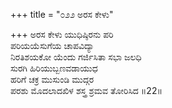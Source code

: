 +++
title = "೦೨೨ ಅರಸ ಕೇಳು"

+++
ಅರಸ ಕೇಳು ಯುಧಿಷ್ಠಿರನು ಪರಿ  
ಪರಿಯಯೆಸುಗೆಯ ಚಾಪವಿದ್ಯಾ  
ನಿರತಿಶಯಕೋ ಯೆಂದು ಗರ್ಜಿಸಿತಾ ಸಭಾ ಜಲಧಿ   
ಸುರಗಿ ಹಿರಿಯುಬ್ಬಣವಡಾಯುಧ  
ಹರಿಗೆ ಚಕ್ರ ಮುಸುಂಡಿ ಮುದ್ಗರ   
ಪರಶು ಮೊದಲಾದಖಿಳ ಶಸ್ತ್ರ ಶ್ರಮವ ತೋರಿಸಿದ     ॥22॥